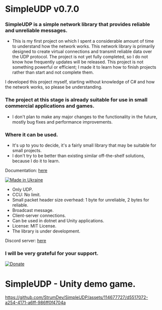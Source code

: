 # SimpleUDP v0.7.0

### SimpleUDP is a simple network library that provides reliable and unreliable messages.

 - This is my first project on which I spent a considerable amount of time to understand how the network works. This network library is primarily designed to create virtual connections and transmit reliable data over the UDP protocol. The project is not yet fully completed, so I do not know how frequently updates will be released. This project is not something powerful or efficient; I made it to learn how to finish projects rather than start and not complete them.

I developed this project myself, starting without knowledge of C# and how the network works, so please be understanding.

### The project at this stage is already suitable for use in small commercial applications and games.
 - I don't plan to make any major changes to the functionality in the future, mostly bug fixes and performance improvements.

### Where it can be used.
 - It's up to you to decide, it's a fairly small library that may be suitable for small projects.
 - I don't try to be better than existing similar off-the-shelf solutions, because I do it to learn.

Documentation: [here](https://github.com/StrumDev/SimpleUDP/blob/main/Documentation.md)

[![Made in Ukraine](https://img.shields.io/badge/made_in-ukraine-ffd700.svg?labelColor=0057b7)](https://stand-with-ukraine.pp.ua)

* Only UDP.
* CCU: No limit.
* Small packet header size overhead: 1 byte for unreliable, 2 bytes for reliable.
* Broadcast message.
* Client-server connections.
* Can be used in dotnet and Unity applications.
* License: MIT License.
* The library is under development.

Discord server: [here](https://discord.gg/x2yUKGmfgY)

### I will be very grateful for your support.

[![Donate](https://github.com/user-attachments/assets/67c6c744-4ab4-411f-ac4c-3b32e1be0895)](https://www.paypal.com/donate/?hosted_button_id=7LPMECG4E9EH4)

# SimpleUDP - Unity demo game.

https://github.com/StrumDev/SimpleUDP/assets/114677727/d5517072-a254-4171-a6ff-986ff0f4704a
